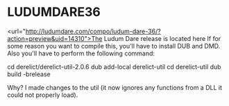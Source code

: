 # LUDUMDARE36
<url="http://ludumdare.com/compo/ludum-dare-36/?action=preview&uid=14310">The Ludum Dare release is located here<url>
If for some reason you want to compile this, you'll have to install DUB and DMD. Also you'll have to perform the following command:

cd derelict/derelict-util-2.0.6
dub add-local derelict-util
cd derelict-util
dub build -brelease

Why? I made changes to the util (it now ignores any functions from a DLL it could not properly load).
